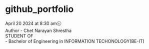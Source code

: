 # github_portfolio
April 20 2024 at 8:30 am🕥
<br>
Author - Chet Narayan Shrestha
<br>
STUDENT OF<BR>- Bachelor of Engineering in INFORMATION TECHONOLOGY(BE-IT)

